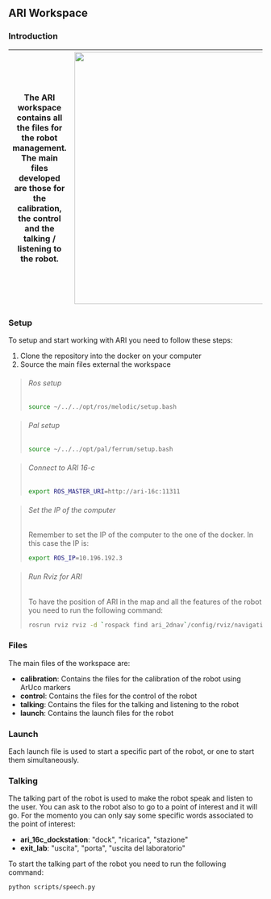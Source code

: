 ## ARI Workspace 

### Introduction
| The ARI workspace contains all the files for the robot management. The main files developed are those for the calibration, the control and the talking / listening to the robot.  | <img src="https://external-content.duckduckgo.com/iu/?u=https%3A%2F%2Fimages.squarespace-cdn.com%2Fcontent%2Fv1%2F615ef432328446710cb07969%2F1646651854249-NDOV5VC9Q0OI5RBQ4RAW%2FARI_2.jpg&f=1&nofb=1&ipt=3c219b69e95f1ddf0d4755ba09de3f81d22b73784a981dd9418411b109dac360&ipo=images" width=500> |
| --- | --- |
### Setup
To setup and start working with ARI you need to follow these steps:
1. Clone the repository into the docker on your computer
2. Source the main files external the workspace
>###### Ros setup
>```bash
>source ~/../../opt/ros/melodic/setup.bash
>```

>###### Pal setup
>```bash
>source ~/../../opt/pal/ferrum/setup.bash
>```

>###### Connect to ARI 16-c
>```bash
>export ROS_MASTER_URI=http://ari-16c:11311
>```

>###### Set the IP of the computer
>Remember to set the IP of the computer to the one of the docker. In this case the IP is:
>```bash
>export ROS_IP=10.196.192.3
>```

>###### Run Rviz for ARI
>To have the position of ARI in the map and all the features of the robot you need to run the following command:
>```bash
>rosrun rviz rviz -d `rospack find ari_2dnav`/config/rviz/navigation.rviz
>```
### Files
The main files of the workspace are:
<!--Todo-->
- **calibration**: Contains the files for the calibration of the robot using ArUco markers
- **control**: Contains the files for the control of the robot
- **talking**: Contains the files for the talking and listening to the robot
- **launch**: Contains the launch files for the robot

### Launch
Each launch file is used to start a specific part of the robot, or one to start them simultaneously. <!--Todo-->

### Talking
The talking part of the robot is used to make the robot speak and listen to the user.
You can ask to the robot also to go to a point of interest and it will go. For the momento you can only say some specific words associated to the point of interest:
 - **ari_16c_dockstation**: "dock", "ricarica", "stazione"
 - **exit_lab**: "uscita", "porta", "uscita del laboratorio"

To start the talking part of the robot you need to run the following command:
```bash
python scripts/speech.py
```